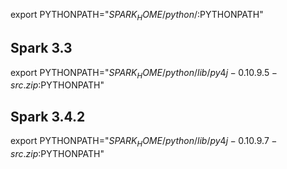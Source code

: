 export PYTHONPATH="${SPARK_HOME}/python/:$PYTHONPATH"

## Spark 3.3
export PYTHONPATH="${SPARK_HOME}/python/lib/py4j-0.10.9.5-src.zip:$PYTHONPATH"

## Spark 3.4.2
export PYTHONPATH="${SPARK_HOME}/python/lib/py4j-0.10.9.7-src.zip:$PYTHONPATH"


